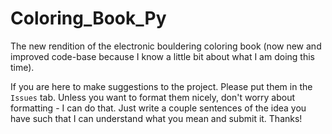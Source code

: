 # Coloring_Book_Py
The new rendition of the electronic bouldering coloring book (now new and improved code-base because I know a little bit about what I am doing this time).

If you are here to make suggestions to the project. Please put them in the `Issues` tab. Unless you want to format them nicely, don't worry about formatting - I can do that. Just write a couple sentences of the idea you have such that I can understand what you mean and submit it. Thanks!

